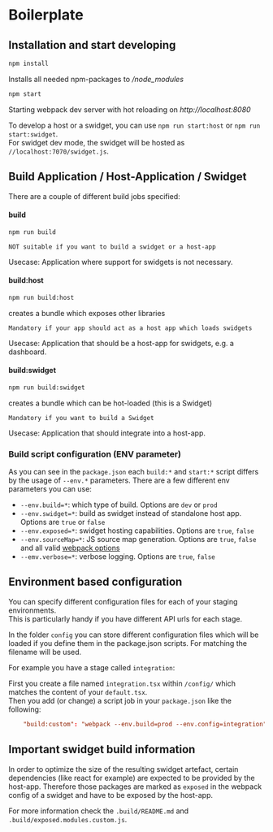# Boilerplate

## Installation and start developing

```bash
npm install
```

Installs all needed npm-packages to _/node_modules_

```bash
npm start
```

Starting webpack dev server with hot reloading on _http://localhost:8080_

To develop a host or a swidget, you can use `npm run start:host` or `npm run start:swidget`.  
For swidget dev mode, the swidget will be hosted as `//localhost:7070/swidget.js`.

## Build Application / Host-Application / Swidget

There are a couple of different build jobs specified:

#### build

```bash
npm run build
```

`NOT suitable if you want to build a swidget or a host-app`

Usecase: Application where support for swidgets is not necessary.

#### build:host

```bash
npm run build:host
```

creates a bundle which exposes other libraries

`Mandatory if your app should act as a host app which loads swidgets`

Usecase: Application that should be a host-app for swidgets, e.g. a dashboard.

#### build:swidget

```bash
npm run build:swidget
```

creates a bundle which can be hot-loaded (this is a Swidget)

`Mandatory if you want to build a Swidget`

Usecase: Application that should integrate into a host-app.

### Build script configuration (ENV parameter)

As you can see in the `package.json` each `build:*` and `start:*` script differs by the usage of `--env.*` parameters.
There are a few different env parameters you can use:

-   `--env.build=*`: which type of build. Options are `dev` or `prod`
-   `--env.swidget=*`: build as swidget instead of standalone host app. Options are `true` or `false`
-   `--env.exposed=*`: swidget hosting capabilities. Options are `true`, `false`
-   `--env.sourceMap=*`: JS source map generation. Options are `true`, `false` and all valid [webpack options](https://webpack.js.org/configuration/devtool/)
-   `--emv.verbose=*`: verbose logging. Options are `true`, `false`

## Environment based configuration

You can specify different configuration files for each of your staging environments.  
This is particularly handy if you have different API urls for each stage.

In the folder `config` you can store different configuration files which will be loaded if you define them in the package.json scripts.
For matching the filename will be used.

For example you have a stage called `integration`:

First you create a file named `integration.tsx` within `/config/` which matches the content of your `default.tsx`.  
Then you add (or change) a script job in your `package.json` like the following:

```conf
    "build:custom": "webpack --env.build=prod --env.config=integration",
```

## Important swidget build information

In order to optimize the size of the resulting swidget artefact, certain dependencies (like react for example) are expected to be provided by the host-app.
Therefore those packages are marked as `exposed` in the webpack config of a swidget and have to be exposed by the host-app.

For more information check the `.build/README.md` and `.build/exposed.modules.custom.js`.
